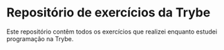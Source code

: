 # Repositório de exercícios da Trybe

Este repositório contêm todos os exercícios que realizei enquanto estudei programação na Trybe. 
